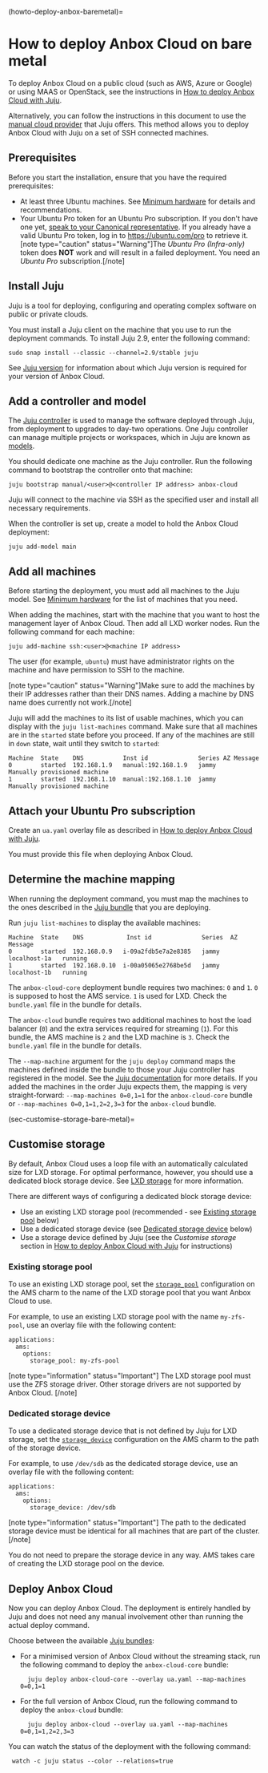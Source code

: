 (howto-deploy-anbox-baremetal)=
# How to deploy Anbox Cloud on bare metal

To deploy Anbox Cloud on a public cloud (such as AWS, Azure or Google) or using MAAS or OpenStack, see the instructions in [How to deploy Anbox Cloud with Juju](https://discourse.ubuntu.com/t/deploy-anbox-cloud-with-juju/17744).

Alternatively, you can follow the instructions in this document to use the [manual cloud provider](https://jaas.ai/docs/manual-cloud) that Juju offers. This method allows you to deploy Anbox Cloud with Juju on a set of SSH connected machines.

## Prerequisites

Before you start the installation, ensure that you have the required prerequisites:

* At least three Ubuntu machines. See [Minimum hardware](https://discourse.ubuntu.com/t/requirements/17734#minimum-hardware-11) for details and recommendations.
* Your Ubuntu Pro token for an Ubuntu Pro subscription. If you don't have one yet, [speak to your Canonical representative](https://anbox-cloud.io/contact-us). If you already have a valid Ubuntu Pro token, log in to https://ubuntu.com/pro to retrieve it.
  [note type="caution" status="Warning"]The *Ubuntu Pro (Infra-only)* token does **NOT** work and will result in a failed deployment. You need an *Ubuntu Pro* subscription.[/note]

## Install Juju

Juju is a tool for deploying, configuring and operating complex software on public or private clouds.

You must install a Juju client on the machine that you use to run the deployment commands. To install Juju 2.9, enter the following command:

    sudo snap install --classic --channel=2.9/stable juju

See [Juju version](https://discourse.ubuntu.com/t/installation-requirements/17734#juju-version-10) for information about which Juju version is required for your version of Anbox Cloud.

## Add a controller and model

The [Juju controller](https://juju.is/docs/olm/controllers) is used to manage the software deployed through Juju, from deployment to upgrades to day-two operations. One Juju controller can manage multiple projects or workspaces, which in Juju are known as [models](https://juju.is/docs/olm/models).

You should dedicate one machine as the Juju controller. Run the following command to bootstrap the controller onto that machine:

    juju bootstrap manual/<user>@<controller IP address> anbox-cloud

Juju will connect to the machine via SSH as the specified user and install all necessary requirements.

When the controller is set up, create a model to hold the Anbox Cloud deployment:

    juju add-model main

## Add all machines

Before starting the deployment, you must add all machines to the Juju model. See [Minimum hardware](https://discourse.ubuntu.com/t/requirements/17734#minimum-hardware-11) for the list of machines that you need.

When adding the machines, start with the machine that you want to host the management layer of Anbox Cloud. Then add all LXD worker nodes. Run the following command for each machine:

    juju add-machine ssh:<user>@<machine IP address>

The user (for example, `ubuntu`) must have administrator rights on the machine and have permission to SSH to the machine.

[note type="caution" status="Warning"]Make sure to add the machines by their IP addresses rather than their DNS names. Adding a machine by DNS name does currently not work.[/note]

Juju will add the machines to its list of usable machines, which you can display with the `juju list-machines` command. Make sure that all machines are in the `started` state before you proceed. If any of the machines are still in `down` state, wait until they switch to `started`:

    Machine  State    DNS           Inst id              Series AZ Message
    0        started  192.168.1.9   manual:192.168.1.9   jammy     Manually provisioned machine
    1        started  192.168.1.10  manual:192.168.1.10  jammy     Manually provisioned machine

## Attach your Ubuntu Pro subscription

Create an `ua.yaml` overlay file as described in [How to deploy Anbox Cloud with Juju](https://discourse.ubuntu.com/t/deploy-anbox-cloud-with-juju/17744#ua-overlay).

You must provide this file when deploying Anbox Cloud.

## Determine the machine mapping

When running the deployment command, you must map the machines to the ones described in the [Juju bundle](https://discourse.ubuntu.com/t/about-anbox-cloud/17802#juju-bundles-7) that you are deploying.

Run `juju list-machines` to display the available machines:

    Machine  State    DNS            Inst id              Series  AZ             Message
    0        started  192.168.0.9   i-09a2fdb5e7a2e8385   jammy   localhost-1a   running
    1        started  192.168.0.10  i-00a05065e2768be5d   jammy   localhost-1b   running

The `anbox-cloud-core` deployment bundle requires two machines: `0` and `1`. `0` is supposed to host the AMS service. `1` is used for LXD. Check the `bundle.yaml` file in the bundle for details.

The `anbox-cloud` bundle requires two additional machines to host the load balancer (`0`) and the extra services required for streaming (`1`). For this bundle, the AMS machine is `2` and the LXD machine is `3`. Check the `bundle.yaml` file in the bundle for details.

The `--map-machine` argument for the `juju deploy` command maps the machines defined inside the bundle to those your Juju controller has registered in the model. See the [Juju documentation](https://jaas.ai/docs/charm-bundles) for more details. If you added the machines in the order Juju expects them, the mapping is very straight-forward: `--map-machines 0=0,1=1` for the `anbox-cloud-core` bundle or `--map-machines 0=0,1=1,2=2,3=3` for the `anbox-cloud` bundle.

(sec-customise-storage-bare-metal)=
## Customise storage

By default, Anbox Cloud uses a loop file with an automatically calculated size for LXD storage. For optimal performance, however, you should use a dedicated block storage device. See [LXD storage](https://discourse.ubuntu.com/t/anbox-cloud-overview/17802#lxd-storage-6) for more information.

There are different ways of configuring a dedicated block storage device:

- Use an existing LXD storage pool (recommended - see [Existing storage pool](#existing-storage-pool) below)
- Use a dedicated storage device (see [Dedicated storage device](#dedicated-storage-device) below)
- Use a storage device defined by Juju (see the *Customise storage* section in [How to deploy Anbox Cloud with Juju](https://discourse.ubuntu.com/t/install-with-juju/17744#customise-storage) for instructions)

<a name="existing-storage-pool"></a>
### Existing storage pool

To use an existing LXD storage pool, set the [`storage_pool`](https://charmhub.io/ams/configure#storage_pool) configuration on the AMS charm to the name of the LXD storage pool that you want Anbox Cloud to use.

For example, to use an existing LXD storage pool with the name `my-zfs-pool`, use an overlay file with the following content:

```
applications:
  ams:
    options:
      storage_pool: my-zfs-pool
```

[note type="information" status="Important"]
The LXD storage pool must use the ZFS storage driver. Other storage drivers are not supported by Anbox Cloud.
[/note]

<a name="dedicated-storage-device"></a>
### Dedicated storage device

To use a dedicated storage device that is not defined by Juju for LXD storage, set the [`storage_device`](https://charmhub.io/ams/configure#storage_device) configuration on the AMS charm to the path of the storage device.

For example, to use `/dev/sdb` as the dedicated storage device, use an overlay file with the following content:

```
applications:
  ams:
    options:
      storage_device: /dev/sdb
```

[note type="information" status="Important"]
The path to the dedicated storage device must be identical for all machines that are part of the cluster.
[/note]

You do not need to prepare the storage device in any way. AMS takes care of creating the LXD storage pool on the device.

## Deploy Anbox Cloud

Now you can deploy Anbox Cloud. The deployment is entirely handled by Juju and does not need any manual involvement other than running the actual deploy command.

Choose between the available [Juju bundles](https://discourse.ubuntu.com/t/about-anbox-cloud/17802#juju-bundles-7):

* For a minimised version of Anbox Cloud without the streaming stack, run the following command to deploy the `anbox-cloud-core` bundle:

        juju deploy anbox-cloud-core --overlay ua.yaml --map-machines 0=0,1=1

* For the full version of Anbox Cloud, run the following command to deploy the `anbox-cloud` bundle:

        juju deploy anbox-cloud --overlay ua.yaml --map-machines 0=0,1=1,2=2,3=3

You can watch the status of the deployment with the following command:

     watch -c juju status --color --relations=true
